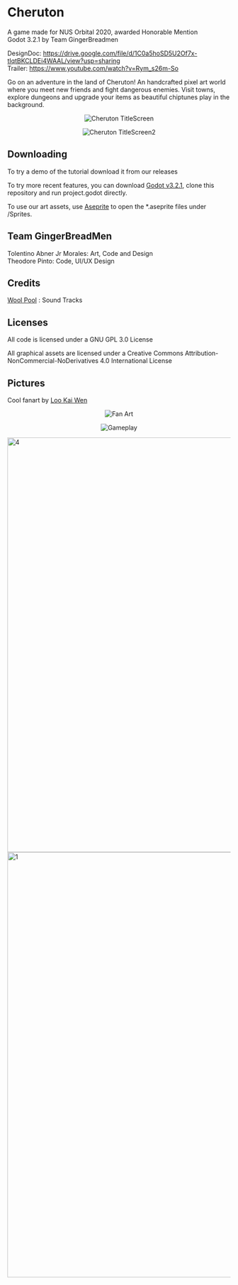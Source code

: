 # Cheruton
A game made for NUS Orbital 2020, awarded Honorable Mention  
Godot 3.2.1 by Team GingerBreadmen

DesignDoc: https://drive.google.com/file/d/1C0a5hoSD5U2Of7x-tIqtBKCLDEi4WAAL/view?usp=sharing \
Trailer: https://www.youtube.com/watch?v=Rym_s26m-So

Go on an adventure in the land of Cheruton! An handcrafted pixel art world where you meet new friends and fight dangerous enemies. Visit towns, explore dungeons and upgrade your items as beautiful chiptunes play in the background.  

<p align = "center">
    <img src="https://i.ibb.co/WWmX4VQ/UI-Main-Menu.gif" alt="Cheruton TitleScreen">
</p>
<p align = "center">
    <img src="https://i.ibb.co/LNd9v20/mainmenu1080below.gif" alt="Cheruton TitleScreen2">
</p>


## Downloading
To try a demo of the tutorial download it from our releases

To try more recent features, you can download [Godot v3.2.1](https://downloads.tuxfamily.org/godotengine/3.2.1/), clone this repository and run project.godot directly.  

To use our art assets, use  [Aseprite](https://store.steampowered.com/app/431730/Aseprite/) to open the *.aseprite files under /Sprites.  

## Team GingerBreadMen
Tolentino Abner Jr Morales: Art, Code and Design   
Theodore Pinto: Code, UI/UX Design   

## Credits
[Wool Pool](https://soundcloud.com/gubera) : Sound Tracks  

## Licenses
All code is licensed under a GNU GPL 3.0 License   

All graphical assets are licensed under a Creative Commons Attribution-NonCommercial-NoDerivatives 4.0 International License 

## Pictures
Cool fanart by [Loo Kai Wen](https://www.instagram.com/okai_iwen/)
<p align = "center">
    <img src="https://i.ibb.co/FwTstCv/Whats-App-Image-2020-08-23-at-1-29-59-AM.jpg" alt="Fan Art">
</p>

<p align = "center">
    <img src="https://i.ibb.co/FzvMPX3/Gameplay.png" alt="Gameplay">
</p>

<img width="936" alt="4" src="https://user-images.githubusercontent.com/55742254/110230844-bec9b980-7f4e-11eb-996b-118241affe02.png">
<img width="960" alt="1" src="https://user-images.githubusercontent.com/55742254/110230851-d012c600-7f4e-11eb-9359-c953d13eb914.png">

